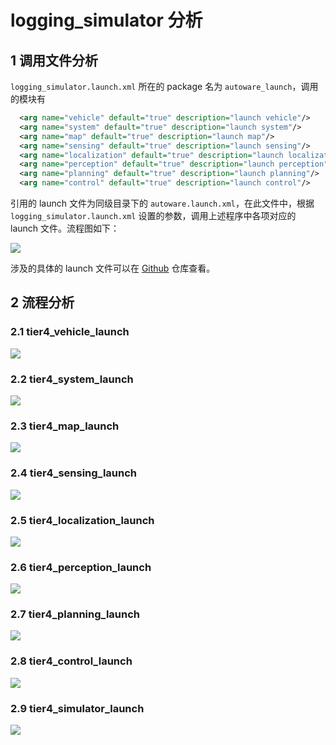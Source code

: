 # logging_simulator 分析

## 1 调用文件分析

`logging_simulator.launch.xml` 所在的 package 名为 `autoware_launch`，调用的模块有

```xml
  <arg name="vehicle" default="true" description="launch vehicle"/>
  <arg name="system" default="true" description="launch system"/>
  <arg name="map" default="true" description="launch map"/>
  <arg name="sensing" default="true" description="launch sensing"/>
  <arg name="localization" default="true" description="launch localization"/>
  <arg name="perception" default="true" description="launch perception"/>
  <arg name="planning" default="true" description="launch planning"/>
  <arg name="control" default="true" description="launch control"/>
```

引用的 launch 文件为同级目录下的 `autoware.launch.xml`，在此文件中，根据 `logging_simulator.launch.xml`  设置的参数，调用上述程序中各项对应的 launch 文件。流程图如下：

![](img/logging_simulator.svg)



涉及的具体的 launch 文件可以在 [Github](https://github.com/autowarefoundation/autoware.universe/tree/main/launch) 仓库查看。

## 2 流程分析

### 2.1 tier4_vehicle_launch

![](img/vehicle_launch.drawio.svg)



### 2.2 tier4_system_launch

![](img/system_launch.drawio.svg)

### 2.3 tier4_map_launch

![](img/map_launch.drawio.svg)

### 2.4 tier4_sensing_launch

![](img/sensing_launch.drawio.svg)

### 2.5 tier4_localization_launch

![](img/localization_launch.drawio.svg)

### 2.6 tier4_perception_launch

![](img/perception_launch.drawio.svg)

### 2.7 tier4_planning_launch

![](img/planning_launch.drawio.svg)

### 2.8 tier4_control_launch

![](img/control_launch.drawio.svg)

### 2.9 tier4_simulator_launch

![](img/simulator_launch.drawio.svg)
